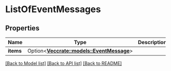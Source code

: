 # ListOfEventMessages

## Properties

Name | Type | Description | Notes
------------ | ------------- | ------------- | -------------
**items** | Option<[**Vec<crate::models::EventMessage>**](EventMessage.md)> |  | [optional]

[[Back to Model list]](../README.md#documentation-for-models) [[Back to API list]](../README.md#documentation-for-api-endpoints) [[Back to README]](../README.md)


